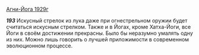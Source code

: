 
[Агни-Йога 1929г](https://127.0.0.1:4002/agni/1929)

___193___
Искусный стрелок из лука даже при огнестрельном оружии будет считаться искусным стрелком. Также и в Йогах, кроме Хатха-Йоги, все Йоги в своём достижении прекрасны. Было бы неразумно умалять одну из них. Можно лишь говорить о лучшей приложимости в современном эволюционном процессе.